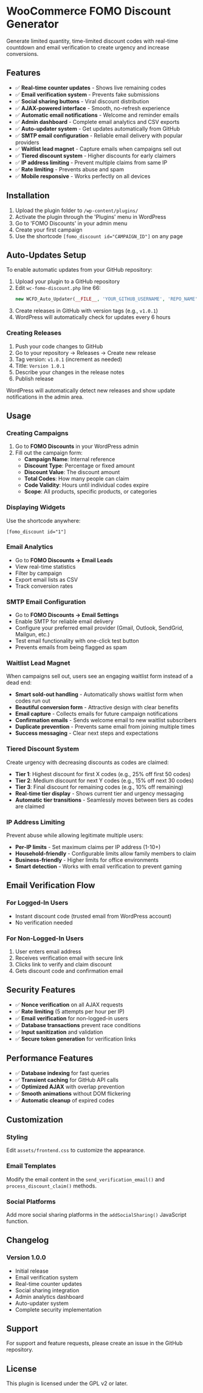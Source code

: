# WooCommerce FOMO Discount Generator

Generate limited quantity, time-limited discount codes with real-time countdown and email verification to create urgency and increase conversions.

## Features

- ✅ **Real-time counter updates** - Shows live remaining codes
- ✅ **Email verification system** - Prevents fake submissions
- ✅ **Social sharing buttons** - Viral discount distribution
- ✅ **AJAX-powered interface** - Smooth, no-refresh experience
- ✅ **Automatic email notifications** - Welcome and reminder emails
- ✅ **Admin dashboard** - Complete email analytics and CSV exports
- ✅ **Auto-updater system** - Get updates automatically from GitHub
- ✅ **SMTP email configuration** - Reliable email delivery with popular providers
- ✅ **Waitlist lead magnet** - Capture emails when campaigns sell out
- ✅ **Tiered discount system** - Higher discounts for early claimers
- ✅ **IP address limiting** - Prevent multiple claims from same IP
- ✅ **Rate limiting** - Prevents abuse and spam
- ✅ **Mobile responsive** - Works perfectly on all devices

## Installation

1. Upload the plugin folder to `/wp-content/plugins/`
2. Activate the plugin through the 'Plugins' menu in WordPress
3. Go to 'FOMO Discounts' in your admin menu
4. Create your first campaign
5. Use the shortcode `[fomo_discount id="CAMPAIGN_ID"]` on any page

## Auto-Updates Setup

To enable automatic updates from your GitHub repository:

1. Upload your plugin to a GitHub repository
2. Edit `wc-fomo-discount.php` line 66:
   ```php
   new WCFD_Auto_Updater(__FILE__, 'YOUR_GITHUB_USERNAME', 'REPO_NAME', WCFD_VERSION);
   ```
3. Create releases in GitHub with version tags (e.g., `v1.0.1`)
4. WordPress will automatically check for updates every 6 hours

### Creating Releases

1. Push your code changes to GitHub
2. Go to your repository → Releases → Create new release
3. Tag version: `v1.0.1` (increment as needed)
4. Title: `Version 1.0.1`
5. Describe your changes in the release notes
6. Publish release

WordPress will automatically detect new releases and show update notifications in the admin area.

## Usage

### Creating Campaigns

1. Go to **FOMO Discounts** in your WordPress admin
2. Fill out the campaign form:
   - **Campaign Name**: Internal reference
   - **Discount Type**: Percentage or fixed amount
   - **Discount Value**: The discount amount
   - **Total Codes**: How many people can claim
   - **Code Validity**: Hours until individual codes expire
   - **Scope**: All products, specific products, or categories

### Displaying Widgets

Use the shortcode anywhere:
```
[fomo_discount id="1"]
```

### Email Analytics

- Go to **FOMO Discounts → Email Leads**
- View real-time statistics
- Filter by campaign
- Export email lists as CSV
- Track conversion rates

### SMTP Email Configuration

- Go to **FOMO Discounts → Email Settings**
- Enable SMTP for reliable email delivery
- Configure your preferred email provider (Gmail, Outlook, SendGrid, Mailgun, etc.)
- Test email functionality with one-click test button
- Prevents emails from being flagged as spam

### Waitlist Lead Magnet

When campaigns sell out, users see an engaging waitlist form instead of a dead end:

- **Smart sold-out handling** - Automatically shows waitlist form when codes run out
- **Beautiful conversion form** - Attractive design with clear benefits
- **Email capture** - Collects emails for future campaign notifications
- **Confirmation emails** - Sends welcome email to new waitlist subscribers
- **Duplicate prevention** - Prevents same email from joining multiple times
- **Success messaging** - Clear next steps and expectations

### Tiered Discount System

Create urgency with decreasing discounts as codes are claimed:

- **Tier 1**: Highest discount for first X codes (e.g., 25% off first 50 codes)
- **Tier 2**: Medium discount for next Y codes (e.g., 15% off next 30 codes)  
- **Tier 3**: Final discount for remaining codes (e.g., 10% off remaining)
- **Real-time tier display** - Shows current tier and urgency messaging
- **Automatic tier transitions** - Seamlessly moves between tiers as codes are claimed

### IP Address Limiting

Prevent abuse while allowing legitimate multiple users:

- **Per-IP limits** - Set maximum claims per IP address (1-10+)
- **Household-friendly** - Configurable limits allow family members to claim
- **Business-friendly** - Higher limits for office environments
- **Smart detection** - Works with email verification to prevent gaming

## Email Verification Flow

### For Logged-In Users
- Instant discount code (trusted email from WordPress account)
- No verification needed

### For Non-Logged-In Users
1. User enters email address
2. Receives verification email with secure link
3. Clicks link to verify and claim discount
4. Gets discount code and confirmation email

## Security Features

- ✅ **Nonce verification** on all AJAX requests
- ✅ **Rate limiting** (5 attempts per hour per IP)
- ✅ **Email verification** for non-logged-in users
- ✅ **Database transactions** prevent race conditions
- ✅ **Input sanitization** and validation
- ✅ **Secure token generation** for verification links

## Performance Features

- ✅ **Database indexing** for fast queries
- ✅ **Transient caching** for GitHub API calls
- ✅ **Optimized AJAX** with overlap prevention
- ✅ **Smooth animations** without DOM flickering
- ✅ **Automatic cleanup** of expired codes

## Customization

### Styling
Edit `assets/frontend.css` to customize the appearance.

### Email Templates
Modify the email content in the `send_verification_email()` and `process_discount_claim()` methods.

### Social Platforms
Add more social sharing platforms in the `addSocialSharing()` JavaScript function.

## Changelog

### Version 1.0.0
- Initial release
- Email verification system
- Real-time counter updates
- Social sharing integration
- Admin analytics dashboard
- Auto-updater system
- Complete security implementation

## Support

For support and feature requests, please create an issue in the GitHub repository.

## License

This plugin is licensed under the GPL v2 or later.